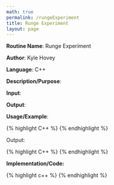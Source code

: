 ```yaml
---
math: true
permalink: /rungeExperiment
title: Runge Experiment
layout: page
---
```


**Routine Name**: Runge Experiment

**Author**: Kyle Hovey

**Language**: C++

**Description/Purpose**:

**Input**:

**Output**:

**Usage/Example**:

{% highlight C++ %}
{% endhighlight %}

Output:

{% highlight C++ %}
{% endhighlight %}

**Implementation/Code:**

{% highlight c++ %}
{% endhighlight %}

